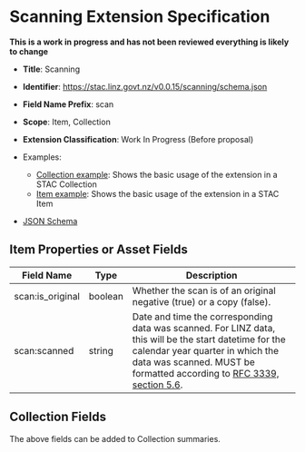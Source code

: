 # Scanning Extension Specification

**This is a work in progress and has not been reviewed everything is likely to
change**

- **Title**: Scanning
- **Identifier**:
  <https://stac.linz.govt.nz/v0.0.15/scanning/schema.json>
- **Field Name Prefix**: scan
- **Scope**: Item, Collection
- **Extension Classification**: Work In Progress (Before proposal)

- Examples:
  - [Collection example](https://stac.linz.govt.nz/v0.0.15/scanning/examples/collection.json): Shows the basic usage of the
    extension in a STAC Collection
  - [Item example](https://stac.linz.govt.nz/v0.0.15/scanning/examples/item.json): Shows the basic usage of the extension
    in a STAC Item
- [JSON Schema](https://stac.linz.govt.nz/v0.0.15/scanning/schema.json)

## Item Properties or Asset Fields

| Field Name       | Type    | Description                                                                                                                                                                                                                                                            |
| ---------------- | ------- | ---------------------------------------------------------------------------------------------------------------------------------------------------------------------------------------------------------------------------------------------------------------------- |
| scan:is_original | boolean | Whether the scan is of an original negative (true) or a copy (false).                                                                                                                                                                                                  |
| scan:scanned     | string  | Date and time the corresponding data was scanned. For LINZ data, this will be the start datetime for the calendar year quarter in which the data was scanned. MUST be formatted according to [RFC 3339, section 5.6](https://tools.ietf.org/html/rfc3339#section-5.6). |

## Collection Fields

The above fields can be added to Collection summaries.
